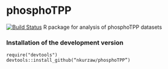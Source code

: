 # phosphoTPP
[![Build Status](https://travis-ci.org/nkurzaw/phosphoTPP.svg?branch=master)](https://travis-ci.org/nkurzaw/phosphoTPP)
R package for analysis of phosphoTPP datasets

### Installation of the development version

```{R}
require("devtools")
devtools::install_github(“nkurzaw/phosphoTPP”)
```
